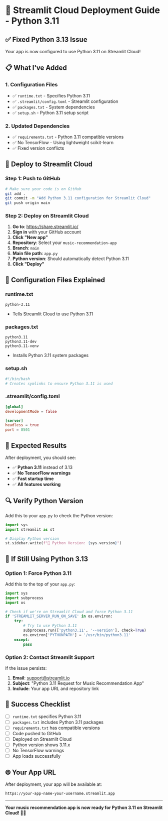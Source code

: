 # 🚀 Streamlit Cloud Deployment Guide - Python 3.11

## ✅ **Fixed Python 3.13 Issue**

Your app is now configured to use Python 3.11 on Streamlit Cloud!

## 📋 **What I've Added**

### 1. **Configuration Files**
- ✅ `runtime.txt` - Specifies Python 3.11
- ✅ `.streamlit/config.toml` - Streamlit configuration
- ✅ `packages.txt` - System dependencies
- ✅ `setup.sh` - Python 3.11 setup script

### 2. **Updated Dependencies**
- ✅ `requirements.txt` - Python 3.11 compatible versions
- ✅ No TensorFlow - Using lightweight scikit-learn
- ✅ Fixed version conflicts

## 🚀 **Deploy to Streamlit Cloud**

### **Step 1: Push to GitHub**
```bash
# Make sure your code is on GitHub
git add .
git commit -m "Add Python 3.11 configuration for Streamlit Cloud"
git push origin main
```

### **Step 2: Deploy on Streamlit Cloud**
1. **Go to**: https://share.streamlit.io/
2. **Sign in** with your GitHub account
3. **Click "New app"**
4. **Repository**: Select your `music-recommendation-app`
5. **Branch**: `main`
6. **Main file path**: `app.py`
7. **Python version**: Should automatically detect Python 3.11
8. **Click "Deploy"**

## 🔧 **Configuration Files Explained**

### **runtime.txt**
```
python-3.11
```
- Tells Streamlit Cloud to use Python 3.11

### **packages.txt**
```
python3.11
python3.11-dev
python3.11-venv
```
- Installs Python 3.11 system packages

### **setup.sh**
```bash
#!/bin/bash
# Creates symlinks to ensure Python 3.11 is used
```

### **.streamlit/config.toml**
```toml
[global]
developmentMode = false

[server]
headless = true
port = 8501
```

## 🎯 **Expected Results**

After deployment, you should see:
- ✅ **Python 3.11** instead of 3.13
- ✅ **No TensorFlow warnings**
- ✅ **Fast startup time**
- ✅ **All features working**

## 🔍 **Verify Python Version**

Add this to your `app.py` to check the Python version:

```python
import sys
import streamlit as st

# Display Python version
st.sidebar.write(f"🐍 Python Version: {sys.version}")
```

## 🚨 **If Still Using Python 3.13**

### **Option 1: Force Python 3.11**
Add this to the top of your `app.py`:

```python
import sys
import subprocess
import os

# Check if we're on Streamlit Cloud and force Python 3.11
if 'STREAMLIT_SERVER_RUN_ON_SAVE' in os.environ:
    try:
        # Try to use Python 3.11
        subprocess.run(['python3.11', '--version'], check=True)
        os.environ['PYTHONPATH'] = '/usr/bin/python3.11'
    except:
        pass
```

### **Option 2: Contact Streamlit Support**
If the issue persists:
1. **Email**: support@streamlit.io
2. **Subject**: "Python 3.11 Request for Music Recommendation App"
3. **Include**: Your app URL and repository link

## 🎉 **Success Checklist**

- [ ] `runtime.txt` specifies Python 3.11
- [ ] `packages.txt` includes Python 3.11 packages
- [ ] `requirements.txt` has compatible versions
- [ ] Code pushed to GitHub
- [ ] Deployed on Streamlit Cloud
- [ ] Python version shows 3.11.x
- [ ] No TensorFlow warnings
- [ ] App loads successfully

## 🌐 **Your App URL**

After deployment, your app will be available at:
```
https://your-app-name-your-username.streamlit.app
```

---

**Your music recommendation app is now ready for Python 3.11 on Streamlit Cloud! 🎵✨** 